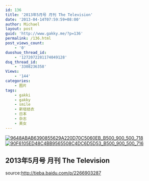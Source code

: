 ```yaml
---
id: 136
title: '2013年5月号 月刊 The Television'
date: '2013-04-14T07:59:59+08:00'
author: Michael
layout: post
guid: 'http://www.gakky.me/?p=136'
permalink: /136.html
post_views_count:
    - '0'
duoshuo_thread_id:
    - '1272072281174049128'
dsq_thread_id:
    - '3308236358'
Views:
    - '144'
categories:
    - 图片
tags:
    - gakki
    - gakky
    - smile
    - 新垣结衣
    - 日本
    - 杂志
    - 美女
---
```


[![9648ABAB6390855629A220D70C5060EB_B500_900_500_718](http://www.yui-aragaki.org/wp-content/uploads/img/9648ABAB6390855629A220D70C5060EB_B500_900_500_718.jpeg)](http://www.yui-aragaki.org/wp-content/uploads/img/9648ABAB6390855629A220D70C5060EB_B1280_1280_1280_1839.jpeg) [![90F6105ED48C4BB9565508C4DC6D5D53_B500_900_500_716](http://www.yui-aragaki.org/wp-content/uploads/img/90F6105ED48C4BB9565508C4DC6D5D53_B500_900_500_716.jpeg)](http://www.yui-aragaki.org/wp-content/uploads/img/90F6105ED48C4BB9565508C4DC6D5D53_B1280_1280_1280_1833.jpeg)

## 2013年5月号 月刊 The Television

source:<span></span><http://tieba.baidu.com/p/2266903287><span></span><span></span><span></span><span></span><span></span><span></span><span></span><span></span><span></span>[](http://tieba.baidu.com/p/2266903287)<span></span>